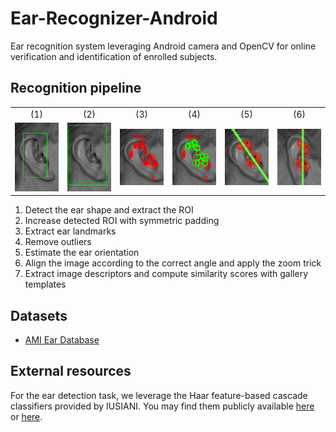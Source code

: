 # Ear-Recognizer-Android
Ear recognition system leveraging Android camera and OpenCV for online verification and identification of enrolled subjects.

## Recognition pipeline
<table>
  <tr style align="center"><td>(1)</td><td>(2)</td><td>(3)</td><td>(4)</td><td>(5)</td><td>(6)</td></tr>
  <tr align="center">
    <td><img src="report/images/detection_example1.jpg" height="110px" width="90px"/></td>
    <td><img src="report/images/detection_padding_example1.jpg" height="110px" width="90px"/></td>
    <td><img src="report/images/landmark_orb_example1.jpg" height="90px" width="90px" style="padding-top:10px; padding-bottom: 10px"/></td>
    <td><img src="report/images/landmark_orb_reduced_example1.jpg" height="90px" width="90px" style="padding-top:10px; padding-bottom: 10px"/></td>
    <td><img src="report/images/rotation2_crop.jpeg" height="90px" width="90px" style="padding-top:10px; padding-bottom: 10px"/></td>
    <td><img src="report/images/rotation2_after_crop.jpeg" height="90px" width="90px" style="padding-top:10px; padding-bottom: 10px"/></td>
  </tr>
</table>

1. Detect the ear shape and extract the ROI
2. Increase detected ROI with symmetric padding
3. Extract ear landmarks
4. Remove outliers
5. Estimate the ear orientation
6. Align the image according to the correct angle and apply the zoom trick
7. Extract image descriptors and compute similarity scores with gallery templates

## Datasets
- [AMI Ear Database](https://ctim.ulpgc.es/research_works/ami_ear_database/)

## External resources

For the ear detection task, we leverage the Haar feature-based cascade classifiers provided by IUSIANI. You may find them publicly available [here](https://github.com/DiUS/Physiognomy/tree/master/python/haarcascades) or [here](https://github.com/opencv/opencv/blob/e33bfb5ebfcf51b5f15995c08fd68a6b2ecb2f1e/data/haarcascades).
